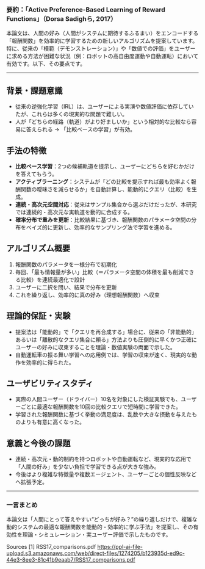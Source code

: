 <!-- META
{"title":"Active Preference-Based Learning of Reward Funct","link":"https://people.eecs.berkeley.edu/~anca/papers/RSS17_comparisons.pdf","media":"academic","tags":["preference","rl"],"short":{"en":"preference learning for robotics RL","ja":"ロボット強化学習に嗜好学習"},"importance":3,"hasPage":true,"createdAt":1744806244.139,"updatedAt":1744806244.139}
META -->

### 要約：「Active Preference-Based Learning of Reward Functions」（Dorsa Sadighら, 2017）

本論文は、人間の好み（人間がシステムに期待するふるまい）をエンコードする「報酬関数」を効率的に学習するための新しいアルゴリズムを提案しています。特に、従来の「模範（デモンストレーション）」や「数値での評価」をユーザーに求める方法が困難な状況（例：ロボットの高自由度運動や自動運転）において有効です。以下、その要点です。

---

## 背景・課題意識
- 従来の逆強化学習（IRL）は、ユーザーによる実演や数値評価に依存していたが、これらは多くの現実的な問題で難しい。
- 人が「どちらの経路（軌道）がより好ましいか」という相対的な比較なら容易に答えられる → 「比較ベースの学習」が有効。

## 手法の特徴
- **比較ベース学習**：2つの候補軌道を提示し、ユーザーにどちらを好むかだけを答えてもらう。
- **アクティブラーニング**：システムが「どの比較を提示すれば最も効率よく報酬関数の曖昧さを減らせるか」を自動計算し、能動的にクエリ（比較）を生成。
- **連続・高次元空間対応**：従来はサンプル集合から選ぶだけだったが、本研究では連続的・高次元な実軌道を動的に合成する。
- **確率分布で重みを更新**：比較結果に基づき、報酬関数のパラメータ空間の分布をベイズ的に更新し、効率的なサンプリング法で学習を進める。

## アルゴリズム概要
1. 報酬関数のパラメータを一様分布で初期化
2. 毎回、「最も情報量が多い」比較（＝パラメータ空間の体積を最も削減できる比較）を連続最適化で設計
3. ユーザーに二択を問い、結果で分布を更新
4. これを繰り返し、効率的に真の好み（理想報酬関数）へ収束

## 理論的保証・実験
- 提案法は「能動的」で「クエリを再合成する」場合に、従来の「非能動的」あるいは「離散的なクエリ集合に頼る」方法よりも圧倒的に早くかつ正確にユーザーの好みに収束することを理論・数値実験の両面で示した。
- 自動運転車の振る舞い学習への応用例では、学習の収束が速く、現実的な動作を効率的に得られた。

## ユーザビリティスタディ
- 実際の人間ユーザー（ドライバー）10名を対象にした検証実験でも、ユーザーごとに最適な報酬関数を10回の比較クエリで短時間に学習できた。
- 学習された報酬関数に基づく挙動の満足度は、乱数や大きな摂動を与えたものよりも有意に高くなった。

## 意義と今後の課題
- 連続・高次元・動的制約を持つロボットや自動運転など、現実的な応用で「人間の好み」を少ない負担で学習できる点が大きな強み。
- 今後はより複雑な特徴量や複数エージェント、ユーザーごとの個性反映などへ拡張予定。

---

### 一言まとめ

本論文は「人間にとって答えやすい“どっちが好み？”の繰り返しだけで、複雑な動的システムの最適な報酬関数を能動的・効率的に学ぶ手法」を提案し、その有効性を理論・シミュレーション・実ユーザー評価で示したものです。

Sources
[1] RSS17_comparisons.pdf https://ppl-ai-file-upload.s3.amazonaws.com/web/direct-files/1274205/b123935d-ed9c-44e3-8ee3-81c41b9eaab7/RSS17_comparisons.pdf
